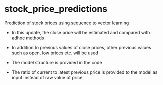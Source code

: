 # stock_price_predictions
Prediction of stock prices using sequence to vector learning

* In this update, the close price will be estimated and compared with adhoc methods

* In addition to previous values of close prices, other previous values such as open, low prices etc. will be used

* The model structure is provided in the code

* The ratio of current to latest previous price is provided to the model as input instead of raw value of price
